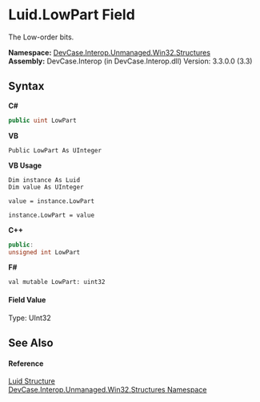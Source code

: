 # Luid.LowPart Field
 

The Low-order bits.

**Namespace:**&nbsp;<a href="N_DevCase_Interop_Unmanaged_Win32_Structures">DevCase.Interop.Unmanaged.Win32.Structures</a><br />**Assembly:**&nbsp;DevCase.Interop (in DevCase.Interop.dll) Version: 3.3.0.0 (3.3)

## Syntax

**C#**<br />
``` C#
public uint LowPart
```

**VB**<br />
``` VB
Public LowPart As UInteger
```

**VB Usage**<br />
``` VB Usage
Dim instance As Luid
Dim value As UInteger

value = instance.LowPart

instance.LowPart = value
```

**C++**<br />
``` C++
public:
unsigned int LowPart
```

**F#**<br />
``` F#
val mutable LowPart: uint32
```


#### Field Value
Type: UInt32

## See Also


#### Reference
<a href="T_DevCase_Interop_Unmanaged_Win32_Structures_Luid">Luid Structure</a><br /><a href="N_DevCase_Interop_Unmanaged_Win32_Structures">DevCase.Interop.Unmanaged.Win32.Structures Namespace</a><br />